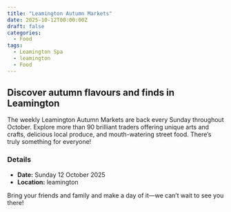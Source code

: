```yaml
---
title: "Leamington Autumn Markets"
date: 2025-10-12T00:00:00Z
draft: false
categories:
  - Food
tags:
  - Leamington Spa
  - leamington
  - Food
---
```


## Discover autumn flavours and finds in Leamington

The weekly Leamington Autumn Markets are back every Sunday throughout October. Explore more than 90 brilliant traders offering unique arts and crafts, delicious local produce, and mouth-watering street food. There’s truly something for everyone!

### Details
- **Date:** Sunday 12 October 2025
- **Location:** leamington

Bring your friends and family and make a day of it—we can’t wait to see you there!